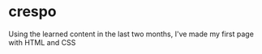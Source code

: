 # crespo
Using the learned content in the last two months, I've made my first page with HTML and CSS
